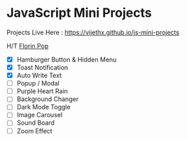 # JavaScript Mini Projects

Projects Live Here : <a href="https://vijethx.github.io/js-mini-projects" target="_blank">https://vijethx.github.io/js-mini-projects</a>

H/T [Florin Pop](https://www.youtube.com/watch?v=8GPPJpiLqHk)

- [x] Hamburger Button & Hidden Menu
- [x] Toast Notification
- [x] Auto Write Text
- [ ] Popup / Modal
- [ ] Purple Heart Rain
- [ ] Background Changer
- [ ] Dark Mode Toggle
- [ ] Image Carousel
- [ ] Sound Board
- [ ] Zoom Effect
